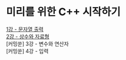 # 미리를 위한 C++ 시작하기

[1강 - 문자열 출력](https://github.com/papamoomin/ForMiri/blob/master/contents/chap1.md)  
[2강 - 상수와 자료형](https://github.com/papamoomin/ForMiri/blob/master/contents/chap2.md)  
[커밍쑨] 3강 - 변수와 연산자  
[커밍쑨] 4강 - 입력  